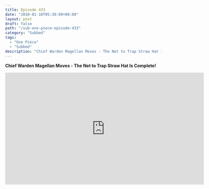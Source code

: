 ```yaml
---
title: Episode 433
date: "2010-01-10T05:30:00+00:00"
layout: post
draft: false
path: "/sub-one-piece-episode-433"
category: "Subbed"
tags:
  - "One Piece"
  - "Subbed"
description: "Chief Warden Magellan Moves - The Net to Trap Straw Hat Is Complete!"
---
```


**Chief Warden Magellan Moves - The Net to Trap Straw Hat Is Complete!**

<iframe width="640" height="360" src="https://www.rapidvideo.com/e/G6GJ4PWHME" frameborder="0" marginwidth=0 marginheight=0 scrolling=no allowfullscreen></iframe>

